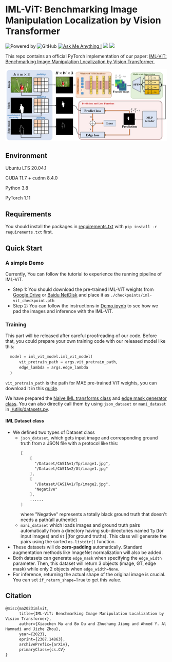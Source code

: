 # IML-ViT: Benchmarking Image Manipulation Localization by Vision Transformer
![Powered by](https://img.shields.io/badge/Based_on-Pytorch-blue?logo=pytorch) 
![GitHub](https://img.shields.io/github/license/Sunnyhaze/IML-ViT?logo=license)
[![Ask Me Anything !](https://img.shields.io/badge/Official%20-Yes-1abc9c.svg)](https://GitHub.com/Sunnyhaze) 
![](https://img.shields.io/github/repo-size/sunnyhaze/IML-ViT?color=green)
![](https://img.shields.io/github/stars/sunnyhaze/IML-ViT)

This repo contains an official PyTorch implementation of our paper: [IML-ViT: Benchmarking Image Manipulation Localization by Vision Transformer.](http://arxiv.org/abs/2307.14863)

![overview](./images/overview.png)

## Environment
Ubuntu LTS 20.04.1

CUDA 11.7 + cudnn 8.4.0

Python 3.8

PyTorch 1.11

## Requirements
You should install the packages in [requirements.txt](./requirements.txt) with `pip install -r requirements.txt` first.

## Quick Start
### A simple Demo
Currently, You can follow the tutorial to experience the running pipeline of IML-ViT.
- Step 1: You should download the pre-trained IML-ViT weights from [Google Drive](https://drive.google.com/file/d/1xXJGJPW1i5j9Pc1JKd7fJmIAQkvt9jY7/view?usp=sharing) or [Baidu NetDisk](https://pan.baidu.com/s/1V-l1C6jCLBQTobrJcXDl7g?pwd=s835) and place it as `./checkpoints/iml-vit_checkpoint.pth`
- Step 2: You can follow the instructions in [Demo.ipynb](./Demo.ipynb) to see how we pad the images and inference with the IML-ViT. 

### Training
This part will be released after careful proofreading of our code. Before that, you could prepare your own training code with 
our released model like this:
```python
  model = iml_vit_model.iml_vit_model(
      vit_pretrain_path = args.vit_pretrain_path,
      edge_lambda = args.edge_lambda
  )
```
`vit_pretrain_path` is the path for MAE pre-trained ViT weights, you can download it in this [guide](./pretrained-weights/mae_download_page.md).

We have prepared the [Naive IML transforms class](./utils/iml_transforms.py) and [edge mask generator class](./utils/edge_generator.py). You can also directly call them by using `json_dataset` or `mani_dataset` in [./utils/datasets.py](./utils/datasets.py).
#### IML Dataset class
- We defined two types of Dataset class
  - `json_dataset`, which gets input image and corresponding ground truth from a JSON file with a protocol like this:
    ```
    [
        [
          "/Dataset/CASIAv1/Tp/image1.jpg",
          "/Dataset/CASIAv2/Gt/image1.jpg"
        ],
        [
          "/Dataset/CASIAv1/Tp/image2.jpg",
          "Negative"
        ],
        ......
    ]
    ```
    where "Negative" represents a totally black ground truth that doesn't needs a path(all authentic)
  - `mani_dataset` which loads images and ground truth pairs automatically from a directory having sub-directories named `Tp` (for input images) and `Gt` |(for ground truths). This class will generate the pairs using the sorted `os.listdir()` function. 
- These datasets will do **zero-padding** automatically. Standard augmentation methods like ImageNet normalization will also be added.
- Both datasets can generate `edge_mask` when specifying the `edge_width` parameter. Then, this dataset will return 3 objects (image, GT, edge mask) while only 2 objects when `edge_width=None`.
- For inference, returning the actual shape of the original image is crucial. You can set `if_return_shape=True` to get this value. 

## Citation
```
@misc{ma2023imlvit,
      title={IML-ViT: Benchmarking Image Manipulation Localization by Vision Transformer}, 
      author={Xiaochen Ma and Bo Du and Zhuohang Jiang and Ahmed Y. Al Hammadi and Jizhe Zhou},
      year={2023},
      eprint={2307.14863},
      archivePrefix={arXiv},
      primaryClass={cs.CV}
}
```
